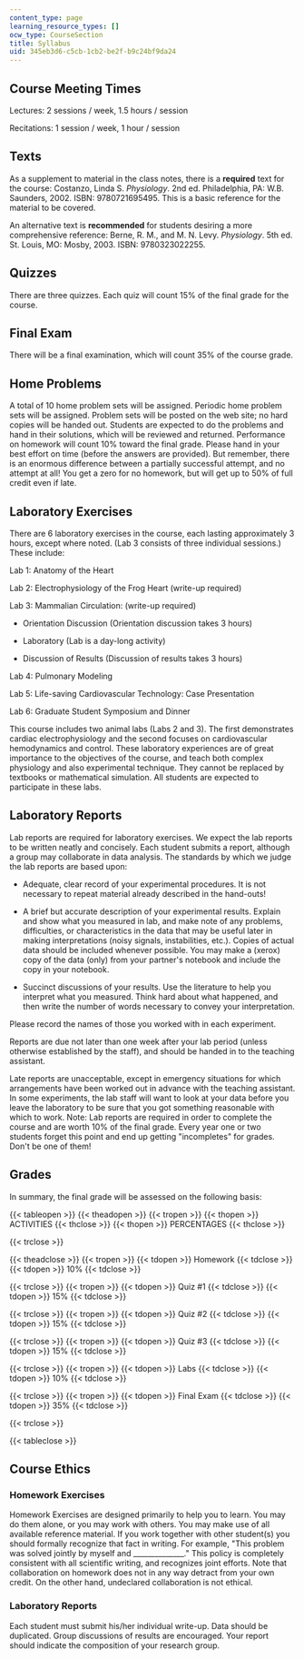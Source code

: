 ```yaml
---
content_type: page
learning_resource_types: []
ocw_type: CourseSection
title: Syllabus
uid: 345eb3d6-c5cb-1cb2-be2f-b9c24bf9da24
---
```


Course Meeting Times
--------------------

Lectures: 2 sessions / week, 1.5 hours / session

Recitations: 1 session / week, 1 hour / session

Texts
-----

As a supplement to material in the class notes, there is a **required** text for the course: Costanzo, Linda S. _Physiology_. 2nd ed. Philadelphia, PA: W.B. Saunders, 2002. ISBN: 9780721695495. This is a basic reference for the material to be covered.

An alternative text is **recommended** for students desiring a more comprehensive reference: Berne, R. M., and M. N. Levy. _Physiology_. 5th ed. St. Louis, MO: Mosby, 2003. ISBN: 9780323022255.

Quizzes
-------

There are three quizzes. Each quiz will count 15% of the final grade for the course.

Final Exam
----------

There will be a final examination, which will count 35% of the course grade.

Home Problems
-------------

A total of 10 home problem sets will be assigned. Periodic home problem sets will be assigned. Problem sets will be posted on the web site; no hard copies will be handed out. Students are expected to do the problems and hand in their solutions, which will be reviewed and returned. Performance on homework will count 10% toward the final grade. Please hand in your best effort on time (before the answers are provided). But remember, there is an enormous difference between a partially successful attempt, and no attempt at all! You get a zero for no homework, but will get up to 50% of full credit even if late.

Laboratory Exercises
--------------------

There are 6 laboratory exercises in the course, each lasting approximately 3 hours, except where noted. (Lab 3 consists of three individual sessions.) These include:

Lab 1: Anatomy of the Heart

Lab 2: Electrophysiology of the Frog Heart (write-up required)

Lab 3: Mammalian Circulation: (write-up required)

*   Orientation Discussion (Orientation discussion takes 3 hours)  
      
    
*   Laboratory (Lab is a day-long activity)  
      
    
*   Discussion of Results (Discussion of results takes 3 hours)

Lab 4: Pulmonary Modeling

Lab 5: Life-saving Cardiovascular Technology: Case Presentation

Lab 6: Graduate Student Symposium and Dinner

This course includes two animal labs (Labs 2 and 3). The first demonstrates cardiac electrophysiology and the second focuses on cardiovascular hemodynamics and control. These laboratory experiences are of great importance to the objectives of the course, and teach both complex physiology and also experimental technique. They cannot be replaced by textbooks or mathematical simulation. All students are expected to participate in these labs.

Laboratory Reports
------------------

Lab reports are required for laboratory exercises. We expect the lab reports to be written neatly and concisely. Each student submits a report, although a group may collaborate in data analysis. The standards by which we judge the lab reports are based upon:

*   Adequate, clear record of your experimental procedures. It is not necessary to repeat material already described in the hand-outs!  
      
    
*   A brief but accurate description of your experimental results. Explain and show what you measured in lab, and make note of any problems, difficulties, or characteristics in the data that may be useful later in making interpretations (noisy signals, instabilities, etc.). Copies of actual data should be included whenever possible. You may make a (xerox) copy of the data (only) from your partner's notebook and include the copy in your notebook.  
      
    
*   Succinct discussions of your results. Use the literature to help you interpret what you measured. Think hard about what happened, and then write the number of words necessary to convey your interpretation.

Please record the names of those you worked with in each experiment.

Reports are due not later than one week after your lab period (unless otherwise established by the staff), and should be handed in to the teaching assistant.

Late reports are unacceptable, except in emergency situations for which arrangements have been worked out in advance with the teaching assistant. In some experiments, the lab staff will want to look at your data before you leave the laboratory to be sure that you got something reasonable with which to work. Note: Lab reports are required in order to complete the course and are worth 10% of the final grade. Every year one or two students forget this point and end up getting "incompletes" for grades. Don't be one of them!

Grades
------

In summary, the final grade will be assessed on the following basis:

{{< tableopen >}}
{{< theadopen >}}
{{< tropen >}}
{{< thopen >}}
ACTIVITIES
{{< thclose >}}
{{< thopen >}}
PERCENTAGES
{{< thclose >}}

{{< trclose >}}

{{< theadclose >}}
{{< tropen >}}
{{< tdopen >}}
Homework
{{< tdclose >}}
{{< tdopen >}}
10%
{{< tdclose >}}

{{< trclose >}}
{{< tropen >}}
{{< tdopen >}}
Quiz #1
{{< tdclose >}}
{{< tdopen >}}
15%
{{< tdclose >}}

{{< trclose >}}
{{< tropen >}}
{{< tdopen >}}
Quiz #2
{{< tdclose >}}
{{< tdopen >}}
15%
{{< tdclose >}}

{{< trclose >}}
{{< tropen >}}
{{< tdopen >}}
Quiz #3
{{< tdclose >}}
{{< tdopen >}}
15%
{{< tdclose >}}

{{< trclose >}}
{{< tropen >}}
{{< tdopen >}}
Labs
{{< tdclose >}}
{{< tdopen >}}
10%
{{< tdclose >}}

{{< trclose >}}
{{< tropen >}}
{{< tdopen >}}
Final Exam
{{< tdclose >}}
{{< tdopen >}}
35%
{{< tdclose >}}

{{< trclose >}}

{{< tableclose >}}

Course Ethics
-------------

### Homework Exercises

Homework Exercises are designed primarily to help you to learn. You may do them alone, or you may work with others. You may make use of all available reference material. If you work together with other student(s) you should formally recognize that fact in writing. For example, "This problem was solved jointly by myself and \_\_\_\_\_\_\_\_\_\_\_\_\_\_." This policy is completely consistent with all scientific writing, and recognizes joint efforts. Note that collaboration on homework does not in any way detract from your own credit. On the other hand, undeclared collaboration is not ethical.

### Laboratory Reports

Each student must submit his/her individual write-up. Data should be duplicated. Group discussions of results are encouraged. Your report should indicate the composition of your research group.
